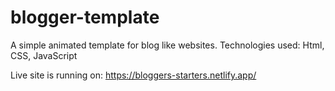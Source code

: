 # blogger-template
A simple animated template for blog like websites. Technologies used:  Html, CSS, JavaScript

Live site is running on:
https://bloggers-starters.netlify.app/
